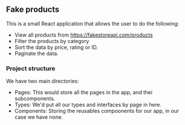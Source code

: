 ## Fake products
This is a small React application that allows the user to do the following:
- View all products from https://fakestoreapi.com/products
- Filter the products by category
- Sort the data by price, rating or ID.
- Paginate the data.

### Project structure

We have two main directories:
- Pages: This would store all the pages in the app, and thei subcomponents.
- Types: We'd put all our types and interfaces by page in here.
- Components: Storing the reusables compoonents for our app, in our case we have none.

